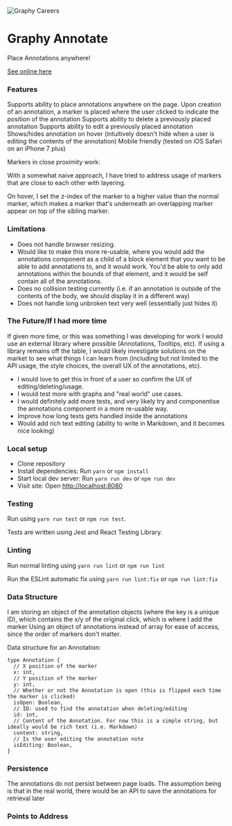 ![Graphy Careers](https://graphy-static.ams3.cdn.digitaloceanspaces.com/careers-alt.png)

# Graphy Annotate

Place Annotations anywhere!

[See online here](https://graphy-react-interview.scottwarren.dev/)

### Features

Supports ability to place annotations anywhere on the page.
Upon creation of an annotation, a marker is placed where the user clicked to indicate the position of the annotation
Supports ability to delete a previously placed annotation
Supports ability to edit a previously placed annotation
Shows/hides annotation on hover (intuitively doesn't hide when a user is editing the contents of the annotation)
Mobile friendly (tested on iOS Safari on an iPhone 7 plus)

Markers in close proximity work:

With a somewhat naive approach, I have tried to address usage of markers that are close to each other with layering.

On hover, I set the z-index of the marker to a higher value than the normal marker, which makes a marker that's underneath
an overlapping marker appear on top of the sibling marker.

### Limitations

* Does not handle browser resizing.
* Would like to make this more re-usable, where you would add the annotations component as a child of a block element that
  you want to be able to add annotations to, and it would work. You'd be able to only add annotations within the bounds
  of that element, and it would be self contain all of the annotations.
* Does no collision testing currently (i.e. if an annotation is outside of the contents of the body, we should display it in a different way)
* Does not handle long unbroken text very well (essentially just hides it)

### The Future/If I had more time

If given more time, or this was something I was developing for work I would use an external library where possible (Annotations, Tooltips, etc). If using a library remains off the table, I would likely investigate solutions on the market to see what things I can learn from (including but not limited to the API usage, the style choices, the overall UX of the annotations, etc).

* I would love to get this in front of a user so confirm the UX of editing/deleting/usage.
* I would test more with graphs and "real world" use cases.
* I would definitely add more tests, and very likely try and componentise the annotations component in a more re-usable way.
* Improve how long texts gets handled inside the annotations
* Would add rich text editing (ability to write in Markdown, and it becomes nice looking)

### Local setup

* Clone repository
* Install dependencies: Run `yarn` or `npm install`
* Start local dev server: Run `yarn run dev` or `npm run dev`
* Visit site: Open [http://localhost:8080]()

### Testing

Run using `yarn run test` or `npm run test`.

Tests are written using Jest and React Testing Library.

### Linting

Run normal linting using `yarn run lint` or `npm run lint`

Run the ESLint automatic fix using `yarn run lint:fix` or `npm run lint:fix`

### Data Structure

I am storing an object of the annotation objects (where the key is a unique ID), which contains the x/y of the original click, which is where I add the marker
Using an object of annotations instead of array for ease of access, since the order of markers don't matter.

Data structure for an Annotation:

```
type Annotation {
  // X position of the marker
  x: int,
  // Y position of the marker
  y: int,
  // Whether or not the Annotation is open (this is flipped each time the marker is clicked)
  isOpen: Boolean,
  // ID: used to find the annotation when deleting/editing
  id: int,
  // Content of the Annotation. For now this is a simple string, but ideally would be rich text (i.e. Markdown)
  content: string,
  // Is the user editing the annotation note
  isEditing: Boolean,
}
```

### Persistence

The annotations do not persist between page loads. The assumption being is that in the real world, there would be an API to save the annotations for retrieval later

### Points to Address
